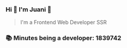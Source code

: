 ### Hi 👋 I&#39;m Juani 🦁

> I&#39;m a Frontend Web Developer SSR

### 📚 Minutes being a developer: 1839742
